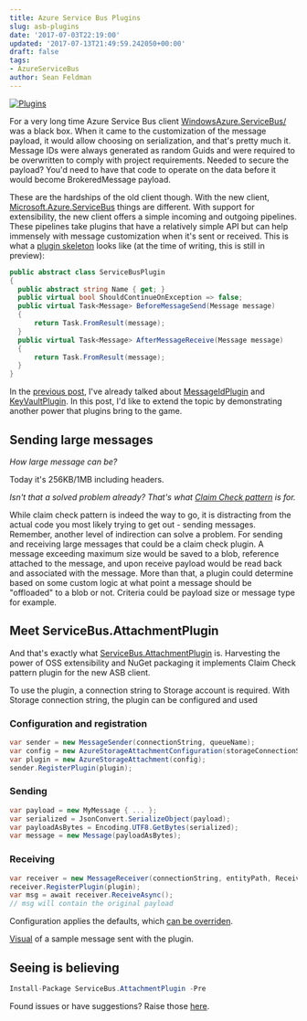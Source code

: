 ```yaml
---
title: Azure Service Bus Plugins
slug: asb-plugins
date: '2017-07-03T22:19:00'
updated: '2017-07-13T21:49:59.242050+00:00'
draft: false
tags:
- AzureServiceBus
author: Sean Feldman
---
```

[![Plugins][1]](https://weblogs.asp.net/sfeldman/asb-plugins)

For a very long time Azure Service Bus client [WindowsAzure.ServiceBus/](https://www.nuget.org/packages/WindowsAzure.ServiceBus/) was a black box. When it came to the customization of the message payload, it would allow choosing on serialization, and that's pretty much it. Message IDs were always generated as random Guids and were required to be overwritten to comply with project requirements. Needed to secure the payload? You'd need to have that code to operate on the data before it would become BrokeredMessage payload. 

These are the hardships of the old client though. With the new client, [Microsoft.Azure.ServiceBus](https://www.nuget.org/packages/Microsoft.Azure.ServiceBus/) things are different. With support for extensibility, the new client offers a simple incoming and outgoing pipelines. These pipelines take plugins that have a relatively simple API but can help immensely with message customization when it's sent or received. This is what a [plugin skeleton](https://github.com/Azure/azure-service-bus-dotnet/blob/master/src/Microsoft.Azure.ServiceBus/Core/ServiceBusPlugin.cs) looks like (at the time of writing, this is still in preview):

```csharp
public abstract class ServiceBusPlugin
{
  public abstract string Name { get; }
  public virtual bool ShouldContinueOnException => false;
  public virtual Task<Message> BeforeMessageSend(Message message)
  {
      return Task.FromResult(message);
  }
  public virtual Task<Message> AfterMessageReceive(Message message)
  {
      return Task.FromResult(message);
  }
}
```
In the [previous post](https://weblogs.asp.net/sfeldman/hello-microsoft-azure-servicebus), I've already talked about [MessageIdPlugin](https://github.com/Azure/azure-service-bus-dotnet-plugins/blob/dev/src/Microsoft.Azure.ServiceBus.MessageIdPlugin/readme.md) and [KeyVaultPlugin](https://github.com/Azure/azure-service-bus-dotnet-plugins/blob/dev/src/Microsoft.Azure.ServiceBus.KeyVaultPlugin/readme.md). In this post, I'd like to extend the topic by demonstrating another power that plugins bring to the game.

## Sending large messages

*How large message can be?* 

Today it's 256KB/1MB including headers.

*Isn't that a solved problem already? That's what [Claim Check pattern](http://www.enterpriseintegrationpatterns.com/patterns/messaging/StoreInLibrary.html) is for.*

While claim check pattern is indeed the way to go, it is distracting from the actual code you most likely trying to get out - sending messages. Remember, another level of indirection can solve a problem. For sending and receiving large messages that could be a claim check plugin. A message exceeding maximum size would be saved to a blob, reference attached to the message, and upon receive payload would be read back and associated with the message. More than that, a plugin could determine based on some custom logic at what point a message should be "offloaded" to a blob or not. Criteria could be payload size or message type for example. 

## Meet ServiceBus.AttachmentPlugin

And that's exactly what [ServiceBus.AttachmentPlugin](https://www.nuget.org/packages/ServiceBus.AttachmentPlugin/) is. Harvesting the power of OSS extensibility and NuGet packaging it implements Claim Check pattern plugin for the new ASB client.

To use the plugin, a connection string to Storage account is required. With Storage connection string, the plugin can be configured and used

### Configuration and registration

```csharp
var sender = new MessageSender(connectionString, queueName);
var config = new AzureStorageAttachmentConfiguration(storageConnectionString);
var plugin = new AzureStorageAttachment(config);
sender.RegisterPlugin(plugin);
```
### Sending

```csharp
var payload = new MyMessage { ... };
var serialized = JsonConvert.SerializeObject(payload);
var payloadAsBytes = Encoding.UTF8.GetBytes(serialized);
var message = new Message(payloadAsBytes);
```
### Receiving

```csharp
var receiver = new MessageReceiver(connectionString, entityPath, ReceiveMode.ReceiveAndDelete);
receiver.RegisterPlugin(plugin);
var msg = await receiver.ReceiveAsync();
// msg will contain the original payload
```
Configuration applies the defaults, which [can be overriden](https://github.com/SeanFeldman/ServiceBus.AttachmentPlugin#configure-blobs-container-name).

[Visual](https://aspblogs.blob.core.windows.net:443/media/sfeldman/2017/asb-plugins/flow.PNG) of a sample message sent with the plugin.

## Seeing is believing

```csharp
Install-Package ServiceBus.AttachmentPlugin -Pre
```
Found issues or have suggestions? Raise those [here](https://github.com/SeanFeldman/ServiceBus.AttachmentPlugin/issues).


[1]: https://aspblogs.blob.core.windows.net:443/media/sfeldman/2017/asb-plugins/plugins.jpg
